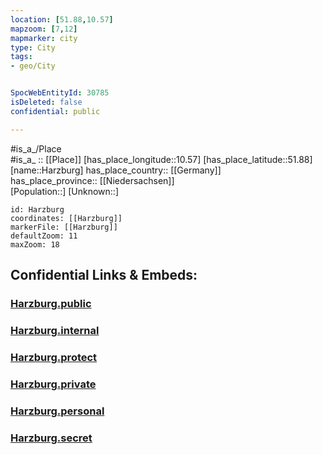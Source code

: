 ```yaml
---
location: [51.88,10.57] 
mapzoom: [7,12] 
mapmarker: city 
type: City
tags:
- geo/City


SpocWebEntityId: 30785
isDeleted: false
confidential: public

---
```

#is_a_/Place  
#is_a_ :: [[Place]] 
[has_place_longitude::10.57] 
[has_place_latitude::51.88] 
[name::Harzburg] 
has_place_country:: [[Germany]]  
has_place_province:: [[Niedersachsen]]  
[Population::] 
[Unknown::] 


```leaflet
id: Harzburg
coordinates: [[Harzburg]] 
markerFile: [[Harzburg]] 
defaultZoom: 11 
maxZoom: 18
```


## Confidential Links & Embeds: 

### [Harzburg.public](/_public/\Earth\Continent\Europe\Europe~Central\Germany\Germany~West\Niedersachsen\counties~Niedersachsen\Goslar\cities~Goslar\Bad_Harzburg\boroughs~Bad_Harzburg\Bad_Harzburg-boroughHarzburg.public.md) 

### [Harzburg.internal](/_internal/\Earth\Continent\Europe\Europe~Central\Germany\Germany~West\Niedersachsen\counties~Niedersachsen\Goslar\cities~Goslar\Bad_Harzburg\boroughs~Bad_Harzburg\Bad_Harzburg-boroughHarzburg.internal.md) 

### [Harzburg.protect](/_protect/\Earth\Continent\Europe\Europe~Central\Germany\Germany~West\Niedersachsen\counties~Niedersachsen\Goslar\cities~Goslar\Bad_Harzburg\boroughs~Bad_Harzburg\Bad_Harzburg-boroughHarzburg.protect.md) 

### [Harzburg.private](/_private/\Earth\Continent\Europe\Europe~Central\Germany\Germany~West\Niedersachsen\counties~Niedersachsen\Goslar\cities~Goslar\Bad_Harzburg\boroughs~Bad_Harzburg\Bad_Harzburg-boroughHarzburg.private.md) 

### [Harzburg.personal](/_personal/\Earth\Continent\Europe\Europe~Central\Germany\Germany~West\Niedersachsen\counties~Niedersachsen\Goslar\cities~Goslar\Bad_Harzburg\boroughs~Bad_Harzburg\Bad_Harzburg-boroughHarzburg.personal.md) 

### [Harzburg.secret](/_secret/\Earth\Continent\Europe\Europe~Central\Germany\Germany~West\Niedersachsen\counties~Niedersachsen\Goslar\cities~Goslar\Bad_Harzburg\boroughs~Bad_Harzburg\Bad_Harzburg-boroughHarzburg.secret.md)

